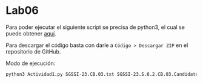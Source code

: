 # Lab06

Para poder ejecutar el siguiente script se precisa de python3, el cual se puede obtener [aquí](https://www.python.org/downloads/).

Para descargar el código basta con darle a `Código > Descargar ZIP` en el repositorio de GitHub.

Modo de ejecución:

```bash
python3 Actividad1.py SGSSI-23.CB.03.txt SGSSI-23.S.6.2.CB.03.Candidatos
```
